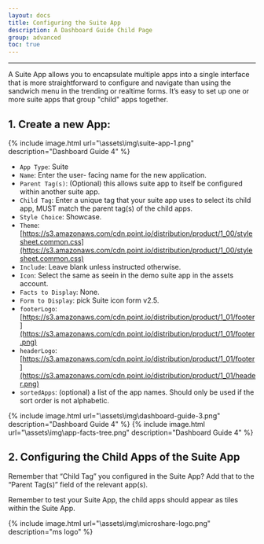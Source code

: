```yaml
---
layout: docs
title: Configuring the Suite App
description: A Dashboard Guide Child Page
group: advanced
toc: true
---
```



---------------------------------------

A Suite App allows you to encapsulate multiple apps into a single interface that is more straightforward to configure and navigate than using the sandwich menu in the trending or realtime forms.  It’s easy to set up one or more suite apps that group "child" apps together.

## 1. Create a new App:

{% include image.html url="\assets\img\suite-app-1.png" description="Dashboard Guide 4" %}

* `App Type`: Suite
* `Name`: Enter the user- facing name for the new application.
* `Parent Tag(s)`: (Optional) this allows suite app to itself be configured within another suite app.
* `Child Tag`: Enter a unique tag that your suite app uses to select its child app, MUST match the parent tag(s) of the child apps.
* `Style Choice`: Showcase.
* `Theme`: [https://s3.amazonaws.com/cdn.point.io/distribution/product/1_00/stylesheet.common.css](https://s3.amazonaws.com/cdn.point.io/distribution/product/1_00/stylesheet.common.css)
* `Include`: Leave blank unless instructed otherwise.
* `Icon`: Select the same as seein in the demo suite app in the assets account.
* `Facts to Display`: None.
* `Form to Display`: pick Suite icon form v2.5.
* `footerLogo`: [https://s3.amazonaws.com/cdn.point.io/distribution/product/1_01/footer](https://s3.amazonaws.com/cdn.point.io/distribution/product/1_01/footer.png)
* `headerLogo`: [https://s3.amazonaws.com/cdn.point.io/distribution/product/1_01/footer](https://s3.amazonaws.com/cdn.point.io/distribution/product/1_01/header.png)
* `sortedApps`: (optional) a list of the app names. Should only be used if the sort order is not alphabetic.

{% include image.html url="\assets\img\dashboard-guide-3.png" description="Dashboard Guide 4" %}
{% include image.html url="\assets\img\app-facts-tree.png" description="Dashboard Guide 4" %}
## 2. Configuring the Child Apps of the Suite App

Remember that “Child Tag” you configured in the Suite App?  Add that to the “Parent Tag(s)” field of the relevant app(s).

Remember to test your Suite App, the child apps should appear as tiles within the Suite App.

{% include image.html url="\assets\img\microshare-logo.png"  description="ms logo" %}